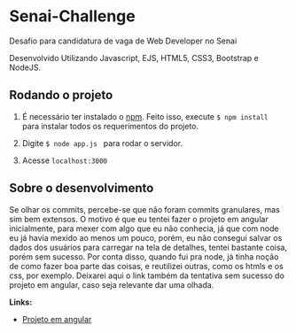 # Senai-Challenge
Desafio para candidatura de vaga de Web Developer no Senai

Desenvolvido Utilizando Javascript, EJS, HTML5, CSS3, Bootstrap e NodeJS.

## Rodando o projeto

1. É necessário ter instalado o [npm](https://www.npmjs.com/get-npm). Feito isso, execute ```$ npm install ``` para instalar todos os requerimentos do projeto.

2. Digite ```$ node app.js ``` para rodar o servidor.

3. Acesse ``` localhost:3000 ```


## Sobre o desenvolvimento

Se olhar os commits, percebe-se que não foram commits granulares, mas sim bem extensos.
O motivo é que eu tentei fazer o projeto em angular inicialmente, para mexer com algo que
eu não conhecia, já que com node eu já havia mexido ao menos um pouco, porém, eu não 
consegui salvar os dados dos usuários para carregar na tela de detalhes, tentei bastante
coisa, porém sem sucesso. Por conta disso, quando fui pra node, já tinha noção de como
fazer boa parte das coisas, e reutilizei outras, como os htmls e os css, por exemplo.
Deixarei aqui o link também da tentativa sem sucesso do projeto em angular, caso seja
relevante dar uma olhada.

__Links:__ 
* [Projeto em angular](https://github.com/JecaTatu/User-information)
